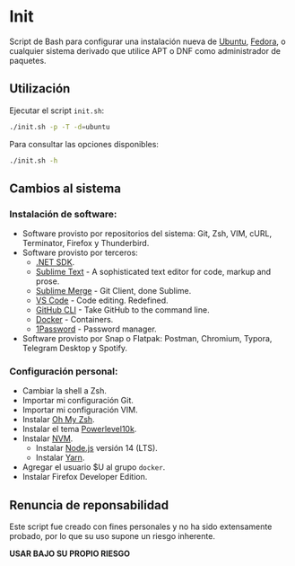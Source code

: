 # Init

Script de Bash para configurar una instalación nueva de [Ubuntu](https://ubuntu.com/download/desktop), [Fedora](https://getfedora.org/es/workstation/download/), o cualquier sistema derivado que utilice APT o DNF como administrador de paquetes.

## Utilización

Ejecutar el script `init.sh`:
```bash
./init.sh -p -T -d=ubuntu
```

Para consultar las opciones disponibles:
```bash
./init.sh -h
```

## Cambios al sistema

### Instalación de software:

- Software provisto por repositorios del sistema: Git, Zsh, VIM, cURL, Terminator, Firefox y Thunderbird.
- Software provisto por terceros:
  - [.NET SDK](https://dotnet.microsoft.com).
  - [Sublime Text](https://www.sublimetext.com) - A sophisticated text editor for code, markup and prose.
  - [Sublime Merge](https://www.sublimemerge.com) - Git Client, done Sublime.
  - [VS Code](https://code.visualstudio.com) - Code editing. Redefined.
  - [GitHub CLI](https://cli.github.com/) - Take GitHub to the command line.
  - [Docker](https://www.docker.com/get-started) - Containers.
  - [1Password](https://1password.com/) - Password manager.
- Software provisto por Snap o Flatpak: Postman, Chromium, Typora, Telegram Desktop y Spotify.

### Configuración personal:

- Cambiar la shell a Zsh.
- Importar mi configuración Git.
- Importar mi configuración VIM.
- Instalar [Oh My Zsh](https://ohmyz.sh).
- Instalar el tema [Powerlevel10k](https://github.com/romkatv/powerlevel10k#powerlevel10k).
- Instalar [NVM](https://github.com/nvm-sh/nvm).
  - Instalar [Node.js](https://nodejs.org/) versión 14 (LTS).
  - Instalar [Yarn](https://yarnpkg.com/).
- Agregar el usuario $U al grupo `docker`.
- Instalar Firefox Developer Edition.

## Renuncia de reponsabilidad

Este script fue creado con fines personales y no ha sido extensamente probado, por lo que su uso supone un riesgo inherente.

**USAR BAJO SU PROPIO RIESGO**
